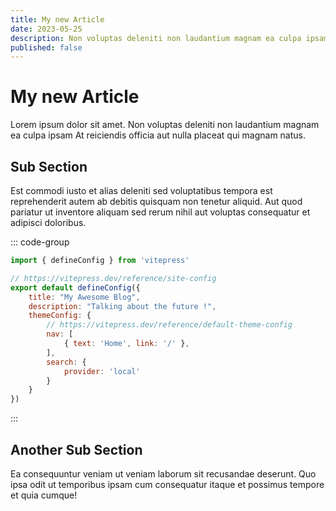```yaml
---
title: My new Article
date: 2023-05-25
description: Non voluptas deleniti non laudantium magnam ea culpa ipsam At reiciendis officia aut nulla placeat qui magnam natus.
published: false
---
```


# My new Article

Lorem ipsum dolor sit amet. Non voluptas deleniti non laudantium magnam ea culpa ipsam At reiciendis officia aut nulla placeat qui magnam natus.  

## Sub Section
Est commodi iusto et alias deleniti sed voluptatibus tempora est reprehenderit autem ab debitis quisquam non tenetur aliquid. Aut quod pariatur ut inventore aliquam sed rerum nihil aut voluptas consequatur et adipisci doloribus.  

::: code-group
```js [config.js]
import { defineConfig } from 'vitepress'

// https://vitepress.dev/reference/site-config
export default defineConfig({
    title: "My Awesome Blog",
    description: "Talking about the future !",
    themeConfig: {
        // https://vitepress.dev/reference/default-theme-config
        nav: [
            { text: 'Home', link: '/' },
        ],
        search: {
            provider: 'local'
        }
    }
})
```
:::

## Another Sub Section
Ea consequuntur veniam ut veniam laborum sit recusandae deserunt. Quo ipsa odit ut temporibus ipsam cum consequatur itaque et possimus tempore et quia cumque!
